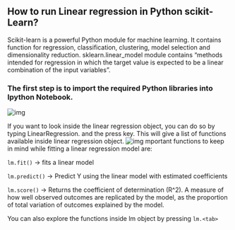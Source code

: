 ## How to run Linear regression in Python scikit-Learn?


Scikit-learn is a powerful Python module for machine learning. It contains function for regression, classification, clustering, model selection and dimensionality reduction. 
sklearn.linear_model module contains “methods intended for regression in which the target value is expected to be a linear combination of the input variables”.


### The first step is to import the required Python libraries into Ipython Notebook.
![img](https://bigdata-madesimple.com/wp-content/uploads/2016/04/Explore-1.png)


If you want to look inside the linear regression object, you can do so by typing LinearRegression. and the press <tab> key. This will give a list of functions available inside linear regression object.
![img](https://bigdata-madesimple.com/wp-content/uploads/2016/04/linear-regression.png)
  mportant functions to keep in mind while fitting a linear regression model are:

`lm.fit()` -> fits a linear model

`lm.predict()` -> Predict Y using the linear model with estimated coefficients

`lm.score()` -> Returns the coefficient of determination (R^2). A measure of how well observed outcomes are replicated by the model, as the proportion of total variation of outcomes explained by the model.

You can also explore the functions inside lm object by pressing `lm.<tab>`

  
